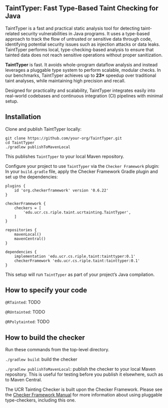 ## TaintTyper: Fast Type-Based Taint Checking for Java 

TaintTyper is a fast and practical static analysis tool for detecting taint-related security vulnerabilities in Java programs. It uses a type-based approach to track the flow of untrusted or sensitive data through code, identifying potential security issues such as injection attacks or data leaks. TaintTyper performs local, type-checking-based analysis to ensure that tainted data does not reach sensitive operations without proper sanitization.

**TaintTyper** is fast. It avoids whole-program dataflow analysis and instead leverages a pluggable type system to perform scalable, modular checks. In our benchmarks, TaintTyper achieves up to **23×** speedup over traditional taint analyses, while maintaining high precision and recall.

Designed for practicality and scalability, TaintTyper integrates easily into real-world codebases and continuous integration (CI) pipelines with minimal setup.


## Installation
Clone and publish TaintTyper locally:
```
git clone https://github.com/your-org/TaintTyper.git
cd TaintTyper
./gradlew publishToMavenLocal
```
This publishes `TaintTyper` to your local Maven repository.

Configure your project to use `TaintTyper` via the `Checker Framework` plugin:
In your `build.gradle` file, apply the Checker Framework Gradle plugin and set up the dependencies:
```
plugins {
    id 'org.checkerframework' version '0.6.22'
}

checkerFramework {
    checkers = [
        'edu.ucr.cs.riple.taint.ucrtainting.TaintTyper',
    ]
}

repositories {
    mavenLocal()
    mavenCentral()
}

dependencies {
    implementation 'edu.ucr.cs.riple.taint:tainttyper:0.1'
    checkerFramework 'edu.ucr.cs.riple.taint:tainttyper:0.1'
}
```

This setup will run `TaintTyper` as part of your project’s Java compilation.



## How to specify your code


`@RTainted`:
TODO

`@RUntainted`:
TODO

`@RPolytainted`:
TODO

## How to build the checker

Run these commands from the top-level directory.

`./gradlew build`: build the checker

`./gradlew publishToMavenLocal`: publish the checker to your local Maven repository.
This is useful for testing before you publish it elsewhere, such as to Maven Central.

The UCR Tainting Checker is built upon the Checker Framework.  Please see
the [Checker Framework Manual](https://checkerframework.org/manual/) for
more information about using pluggable type-checkers, including this one.
